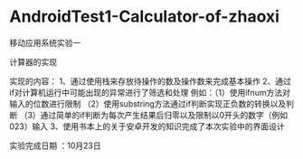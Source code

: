 # AndroidTest1-Calculator-of-zhaoxi
移动应用系统实验一 

计算器的实现

实现的内容：
1、通过使用栈来存放待操作的数及操作数来完成基本操作
2、通过if对计算机运行中可能出现的异常进行了筛选和处理
   例如：（1）使用ifnum方法对输入的位数进行限制
         （2）使用substring方法通过if判断实现正负数的转换以及判断
         （3）通过简单的if判断为每次产生结果后归零以及限制以0开头的数字（例如023）输入
3、使用书本上的关于安卓开发的知识完成了本次实验中的界面设计

实验完成日期 ：10月23日
      
